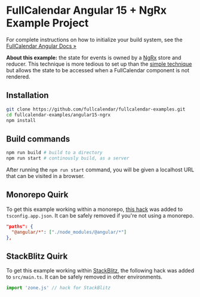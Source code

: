 
# FullCalendar Angular 15 + NgRx Example Project

For complete instructions on how to initialize your build system, see the [FullCalendar Angular Docs &raquo;](https://fullcalendar.io/docs/angular)

**About this example:** the state for events is owned by a [NgRx](https://ngrx.io/) store and reducer. This technique is more tedious to set up than the [simple technique](../angular15) but allows the state to be accessed when a FullCalendar component is not rendered.

## Installation

```bash
git clone https://github.com/fullcalendar/fullcalendar-examples.git
cd fullcalendar-examples/angular15-ngrx
npm install
```

## Build commands

```bash
npm run build # build to a directory
npm run start # continously build, as a server
```

After running the `npm run start` command, you will be given a localhost URL that can be visited in a browser.

## Monorepo Quirk

To get this example working within a monorepo, [this hack](https://stackoverflow.com/a/61801741/96342) was added to `tsconfig.app.json`. It can be safely removed if you're not using a monorepo.

```json
"paths": {
  "@angular/*": ["./node_modules/@angular/*"]
},
```

## StackBlitz Quirk

To get this example working within [StackBlitz](https://stackblitz.com/), the following hack was added to `src/main.ts`. It can be safely removed in other environments.

```ts
import 'zone.js' // hack for StackBlitz
```
